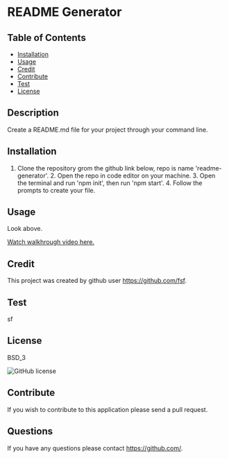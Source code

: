 # README Generator 
## Table of Contents
* [Installation](#installation)
* [Usage](#usage)
* [Credit](#credit)
* [Contribute](#contribute)
* [Test](#test)
* [License](#license)
## Description 
Create a README.md file for your project through your command line. 
## Installation 
1. Clone the repository grom the github link below, repo is name 'readme-generator'.  2. Open the repo in code editor on your machine. 3. Open the terminal and run 'npm init', then run 'npm start'. 4. Follow the prompts to create your file. 
## Usage 
Look above. 

[Watch walkhrough video here.](https://drive.google.com/file/d/1cTtftbQY670S8pycVx840Uy32Ov8JScQ/view)
## Credit
This project was created by github user https://github.com/fsf.
## Test 
sf
## License 
BSD_3

![GitHub license](https://img.shields.io/badge/license-BSD_3-blue.svg)
## Contribute 
If you wish to contribute to this application please send a pull request. 
## Questions
If you have any questions please contact https://github.com/.
